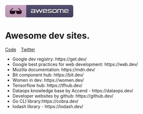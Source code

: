 <p>
  <img src="media/badge.svg"/>
  <h1>Awesome dev sites.</h1>
</p>

<p>
	<a href="code-of-conduct.md">Code</a>&nbsp;&nbsp;&nbsp;
	<a href="https://twitter.com/qballer">Twitter</a>&nbsp;&nbsp;&nbsp;
</p>

<p>
<ul>
	<li>Google dev registry: <a src="https://get.dev/">https://get.dev/</a></li>
	<li>Google best practices for web development: <a src="https://web.dev/">https://web.dev/</a></li>
	<li>Mozilla documentation:  <a src="https://mdn.dev/">https://mdn.dev/</a></li>
	<li>Bit component hub: <a src="https://bit.dev/">https://bit.dev/</a></li>
	<li>Women in dev: <a src="https://women.dev/">https://women.dev/</a></li>
	<li>Tensorflow hub: <a src="https://tfhub.dev/">https://tfhub.dev/</a></li>
	<li>Dataops knowledge base by Accend - <a src="https://dataops.dev/">https://dataops.dev/</a></li>
	<li>Developer websites by github: <a src="https://github§.dev/">https://github.dev/</a></li>
	<li>Go CLI library:<a src="https://cobra.dev/">https://cobra.dev/</a></li>
	<li>lodash library - <a src="https://lodash.dev/">https://lodash.dev/</a></li>
</ul>
</p>
